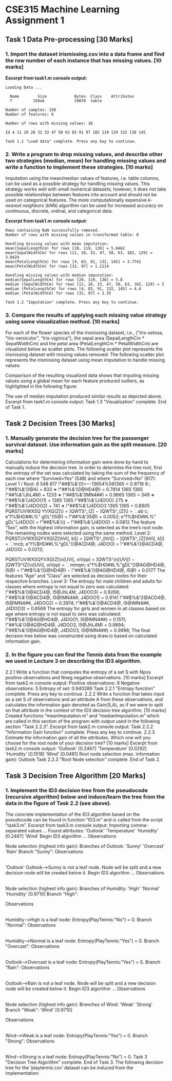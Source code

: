 # CSE315 Machine Learning Assignment 1

## Task 1 Data Pre-processing [30 Marks]

### 1. Import the dataset irismissing.csv into a data frame and find the row number of each instance that has missing values. [10 marks]

**Excerpt from task1.m console output:**

```
Loading Data ...

  Name        Size            Bytes  Class    Attributes
  T         150x6             29070  table

Number of samples: 150
Number of features: 6

Number of rows with missing values: 18

Id 4 11 20 28 32 33 47 58 63 83 91 97 102 119 129 132 138 145

Task 1.1 "Load data" complete. Press any key to continue.
```

### 2. Write a program to drop missing values, and describe other two strategies (median, mean) for handling missing values and write a function to implement these strategies. [10 marks]

Imputation using the mean/median values of features, i.e. table columns, can be used as a possible strategy for handling missing values. This strategy works well with small numerical datasets; however, it does not take possible relationships between features into account and should not be used on categorical features. The more computationally expensive *k-nearest neighbors* (kNN) algorithm can be used for increased accuracy on continuous, discrete, ordinal, and categorical data.

**Excerpt from task1.m console output:**

```
Rows containing NaN successfully removed.
Number of rows with missing values in transformed table: 0

Handling missing values with mean imputation:
mean(SepalLengthCm) for rows [20, 119, 138] = 5.8462
mean(SepalWidthCm) for rows [11, 28, 33, 47, 58, 63, 102, 129] = 3.0424
mean(PetalLengthCm) for rows [4, 83, 91, 132, 145] = 3.7742
mean(PetalWidthCm) for rows [32, 97] = 1.2114

Handling missing values with median imputation:
median(SepalLengthCm) for rows [20, 119, 138] = 5.8
median (SepalWidthCm) for rows [11, 28, 33, 47, 58, 63, 102, 129] = 3
median (PetalLengthCm) for rows [4, 83, 91, 132, 145] = 4.4
median (PetalWidthCm) for rows [32, 97] = 1.35

Task 1.2 "Imputation" complete. Press any key to continue.
```

### 3. Compare the results of applying each missing value strategy using some visualization method. [10 marks]

For each of the flower species of the irismissing dataset, i.e., {“Iris-setosa, “Iris-versicolor”, “Iris-viginica”}, the sepal area (SepalLengthCm * SepalWidthCm) and the petal area (PetalLengthCm * PetalWidthCm) are visualized below as scatter plots.
The following scatter plot represents the irismissing dataset with missing values removed:
The following scatter plot represents the irismissing dataset using mean imputation to handle missing values:
 
Comparison of the resulting visualized data shows that imputing missing values using a global mean for each feature produced outliers, as highlighted in the following figure:
 
The use of median imputation produced similar results as depicted above.
Excerpt from task1.m console output:
Task 1.3 "Visualization" complete. End of Task 1.


## Task 2 Decision Trees [30 Marks]

### 1. Manually generate the decision tree for the passenger survival dataset. Use information gain as the split measure. [20 marks]
Calculations for determining information gain were done by hand to manually induce the decision tree.
In order to determine the tree root, first the entropy of the set was calculated by taking the sum of the frequency of each row where “Survived=Yes” (548) and where “Survived=No” (817):
Level 1 / Root:
8 548 817 !"##$%&'())=−-13654%561365 = 0.9718
9:;
 !"##$%&'()@A) = 833 ∗ !"##$%&'(CD4@) + 532 ∗ !"##$%&'(G@HD4@) = 0.7814 1365 1365
!"##$%&'(I5@) = 132 ∗ !"##$%&'(JhL4M) + 1233 ∗ !"##$%&'(IMN4##) = 0.9665
1365
= 349 ∗ !"##$%&'(J4DOO1) + 1365
1365
!"##$%&'(J4DOO)
275 ∗ !"##$%&'(J4DOO2) + 741 ∗ !"##$%&'(J4DOO3 1365 1365
= 0.8905
PQRSTUVWXSQ YVXQ(Z[\) = ]QWTS^_(Z) − ]QWTS^_(Z[\) = `. ab`c; e"f%$HD##L%" gDL"(I5@) = !"##$%&'()) − !"##$%&'(I5@) = 0.0052; e"f%$HD##L%" gDL"(J4DOO) = !"##$%&'()) − !"##$%&'(J4DOO) = 0.0812
The feature “Sex”, with the highest information gain, is selected as the tree’s root node. The remaining nodes were selected using the same method.
Level 2:
PQRSTUVWXSQYVXQ(Z[\hVi[, kl[) = ]QWTS^_(hVi[) − ]QWTS^_(Z[\hVi[, kl[)
= `.`mcb;
e"f%$HD##L%"gDL"()@ACD4@, J4DOO) = !"##$%&'(CD4@) − !"##$%&'()@ACD4@, J4DOO) = 0.0213;
 
PQRSTUVWXSQYVXQ(Z[\n[UVi[, oiVpp)
= ]QWTS^_(n[UVi[) − ]QWTS^_(Z[\n[UVi[, oiVpp) = `. mmqm; e"f%$HD##L%"gDL"()@AG@HD4@, I5@)
= !"##$%&'(G@HD4@) − !"##$%&'()@AG@HD4@, I5@) = 0.0177
The features “Age” and “Class” are selected as decision nodes for their respective branches. Level 3:
The entropy for male children and adults for classes where entropy is not equal to zero was calculated:
!"##$%&'()@ACD4@, I5@JhL4M, J4DOO3) = 0.9268; !"##$%&'()@ACD4@, I5@IMN4##, J4DOO1) = 0.9141
!"##$%&'()@ACD4@, I5@IMN4##, J4DOO2) = 0.3974; !"##$%&'()@ACD4@, I5@IMN4##, J4DOO3) = 0.6569
The entropy for girls and women in all classes based on age where entropy is not equal to zero was calculated:
!"##$%&'()@AG@HD4@, J4DOO1, I5@IMN4##) = 0.1511; !"##$%&'()@AG@HD4@, J4DOO2, I5@IMN4##) = 0.6759; !"##$%&'()@AG@HD4@, J4DOO3, I5@JhL4M) = 0.9894; !"##$%&'()@AG@HD4@, J4DOO3, I5@IMN4##) = 0.9998;
The final decision tree below was constructed using draw.io based on calculated information gain.
  
### 2. In the figure you can find the Tennis data from the example we used in Lecture 3 on describing the ID3 algorithm.
2.2.1 Write a function that computes the entropy of a set S with Npos positive observations and Nneg negative observations. [10 marks]
Excerpt from task2.m console output:
   Positive observations: 9
   Negative observations: 5
   Entropy of set: 0.940286
Task 2.2.1 "Entropy function" complete. Press any key to continue.
2.2.2 Write a function that takes input as a set S of observations and an attribute A from these observations, and calculates the information gain denoted as Gain(S,A), as if we were to split on that attribute in the context of the ID3 decision tree algorithm. [10 marks]
Created functions “meanImputation.m” and “medianImputation.m” which are called in this section of the program with output used in the following section “Task 2.2.3”.
Excerpt from task2.m console output:
Task 2.2.2 "Information Gain function" complete. Press any key to continue.
2.2.3 Estimate the information gain of all the attributes. Which one will you choose for the root node of your decision tree? [10 marks]
Excerpt from task2.m console output:
   'Outlook'        [0.2467]
   'Temperature'    [0.0292]
   'Humidity'       [0.1518]
   'Wind'           [0.0481]
Root node selection (max. information gain): Outlook Task 2.2.3 "Root Node selection" complete. End of Task 2.

## Task 3 Decision Tree Algorithm [20 Marks]

### 1. Implement the ID3 decision tree from the pseudocode (recursive algorithm) below and induce/learn the tree from the data in the figure of Task 2.2 (see above).
The concrete implementation of the ID3 algorithm based on the pseudocode can be found in function “ID3.m” and is called from the script “task3.m”.
Excerpt from task3.m console output:
   Importing comma-separated values ...
Found attributes: 'Outlook' 'Temperature'
'Humidity'
[0.2467]
'Wind'
Begin ID3 algorithm ...
Observations
<table output redacted for space>
Node selection (highest info gain):
Branches of Outlook:
'Sunny'
'Overcast'
'Rain'
Branch "Sunny":
Observations
<table output redacted for space>
'Outlook'
Outlook-->Sunny is not a leaf node.
Node will be split and a new decision node will be created below it.
Begin ID3 algorithm ...
Observations
<table output redacted for space>
Node selection (highest info gain):
Branches of Humidity:
'High'
'Normal'
'Humidity'
[0.9710]
Branch "High":

Observations
<table output redacted for space>
Humidity-->High is a leaf node: Entropy(PlayTennis:"No") = 0.
Branch "Normal":
Observations
<table output redacted for space>
Humidity-->Normal is a leaf node: Entropy(PlayTennis:"Yes") = 0.
Branch "Overcast":
Observations
<table output redacted for space>
Outlook-->Overcast is a leaf node: Entropy(PlayTennis:"Yes") = 0.
Branch "Rain":
Observations
<table output redacted for space>
Outlook-->Rain is not a leaf node.
Node will be split and a new decision node will be created below it.
Begin ID3 algorithm ...
Observations
<table output redacted for space>
Node selection (highest info gain):
Branches of Wind:
'Weak'
'Strong'
Branch "Weak":
'Wind'    [0.9710]

   Observations
   <table output redacted for space>
Wind-->Weak is a leaf node: Entropy(PlayTennis:"Yes") = 0.
   Branch "Strong":
   Observations
   <table output redacted for space>
Wind-->Strong is a leaf node: Entropy(PlayTennis:"No") = 0.
Task 3 "Decision Tree Algorithm" complete. End of Task 3.
The following decision tree for the ‘playtennis.csv’ dataset can be induced from the implementation:
